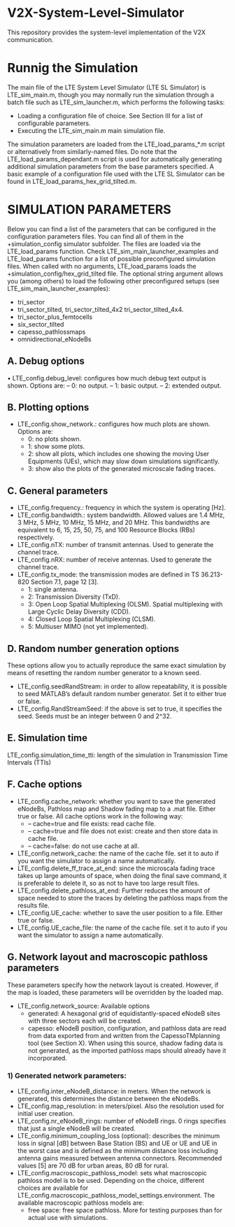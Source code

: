 # V2X-System-Level-Simulator
This repository provides the system-level implementation of the V2X communication.
# Runnig the Simulation

The main file of the LTE System Level Simulator (LTE SL Simulator) is LTE_sim_main.m, though you may normally
run the simulation through a batch file such as LTE_sim_launcher.m, which performs the following tasks:
- Loading a configuration file of choice. See Section III for a list of configurable parameters.
- Executing the LTE_sim_main.m main simulation file.

The simulation parameters are loaded from the LTE_load_params_*.m script or alternatively from similarly-named
files. Do note that the LTE_load_params_dependant.m script is used for automatically generating additional simulation
parameters from the base parameters specified. A basic example of a configuration file used with the LTE SL Simulator can
be found in LTE_load_params_hex_grid_tilted.m.

#  SIMULATION PARAMETERS
Below you can find a list of the parameters that can be configured in the configuration parameters files. You can find all of
them in the +simulation_config simulator subfolder. The files are loaded via the LTE_load_params function. Check
LTE_sim_main_launcher_examples and LTE_load_params function for a list of possible preconfigured simulation
files.
When called with no arguments, LTE_load_params loads the +simulation_config/hex_grid_tilted file. The
optional string argument allows you (among others) to load the following other preconfigured setups (see
LTE_sim_main_launcher_examples):
- tri_sector
- tri_sector_tilted, tri_sector_tilted_4x2 tri_sector_tilted_4x4.
- tri_sector_plus_femtocells
- six_sector_tilted
-  capesso_pathlossmaps
-  omnidirectional_eNodeBs

## A. Debug options
• LTE_config.debug_level: configures how much debug text output is shown. Options are:
– 0: no output.
– 1: basic output.
– 2: extended output.
## B. Plotting options
- LTE_config.show_network.: configures how much plots are shown. Options are:
  -  0: no plots shown.
  - 1: show some plots.
  - 2: show all plots, which includes one showing the moving User Equipments (UEs), which may slow down simulations
significantly.
  - 3: show also the plots of the generated microscale fading traces.
## C. General parameters
- LTE_config.frequency.: frequency in which the system is operating [Hz].
- LTE_config.bandwidth.: system bandwidth. Allowed values are 1.4 MHz, 3 MHz, 5 MHz, 10 MHz, 15 MHz, and
20 MHz. This bandwidths are equivalent to 6, 15, 25, 50, 75, and 100 Resource Blocks (RBs) respectively.
- LTE_config.nTX: number of transmit antennas. Used to generate the channel trace.
- LTE_config.nRX: number of receive antennas. Used to generate the channel trace.
- LTE_config.tx_mode: the transmission modes are defined in TS 36.213-820 Section 7.1, page 12 [3].
    - 1: single antenna.
    - 2: Transmission Diversity (TxD).
    - 3: Open Loop Spatial Multiplexing (OLSM). Spatial multiplexing with Large Cyclic Delay Diversity (CDD).
    - 4: Closed Loop Spatial Multiplexing (CLSM).
    - 5: Multiuser MIMO (not yet implemented).

## D. Random number generation options

These options allow you to actually reproduce the same exact simulation by means of resetting the random number generator
to a known seed.
- LTE_config.seedRandStream: in order to allow repeatability, it is possible to seed MATLAB’s default random
number generator. Set it to either true or false.
- LTE_config.RandStreamSeed: if the above is set to true, it specifies the seed. Seeds must be an integer between
0 and 2^32.

## E. Simulation time
 LTE_config.simulation_time_tti: length of the simulation in Transmission Time Intervals (TTIs)

## F. Cache options
- LTE_config.cache_network: whether you want to save the generated eNodeBs, Pathloss map and Shadow fading
map to a .mat file. Either true or false. All cache options work in the following way:
  - – cache=true and file exists: read cache file.
  - – cache=true and file does not exist: create and then store data in cache file.
  - – cache=false: do not use cache at all.
- LTE_config.network_cache: the name of the cache file. set it to auto if you want the simulator to assign a name
automatically.
- LTE_config.delete_ff_trace_at_end: since the microscala fading trace takes up large amounts of space, when
doing the final save command, it is preferable to delete it, so as not to have too large result files.
- LTE_config.delete_pathloss_at_end: Further reduces the amount of space needed to store the traces by
deleting the pathloss maps from the results file.
- LTE_config.UE_cache: whether to save the user position to a file. Either true or false.
- LTE_config.UE_cache_file: the name of the cache file. set it to auto if you want the simulator to assign a name
automatically.
## G. Network layout and macroscopic pathloss parameters
These parameters specify how the network layout is created. However, if the map is loaded, these parameters will be
overridden by the loaded map.
- LTE_config.network_source: Available options
  - generated: A hexagonal grid of equidistantly-spaced eNodeB sites with three sectors each will be created.
  - capesso: eNodeB position, configuration, and pathloss data are read from data exported from and written from
the CapessoTMplanning tool (see Section X). When using this source, shadow fading data is not generated, as the
imported pathloss maps should already have it incorporated.
### 1) Generated network parameters:
- LTE_config.inter_eNodeB_distance: in meters. When the network is generated, this determines the distance
between the eNodeBs.
- LTE_config.map_resolution: in meters/pixel. Also the resolution used for initial user creation.
- LTE_config.nr_eNodeB_rings: number of eNodeB rings. 0 rings specifies that just a single eNodeB will be created.
- LTE_config.minimum_coupling_loss (optional): describes the minimum loss in signal [dB] between Base Station
(BS) and UE or UE and UE in the worst case and is defined as the minimum distance loss including antenna gains measured
between antenna connectors. Recommended values [5] are 70 dB for urban areas, 80 dB for rural.
- LTE_config.macroscopic_pathloss_model: sets what macroscopic pathloss model is to be used. Depending
on the choice, different choices are available for
LTE_config.macroscopic_pathloss_model_settings.environment. The available macroscopic pathloss
models are:
   - free space: free space pathloss. More for testing purposes than for actual use with simulations. 

 
